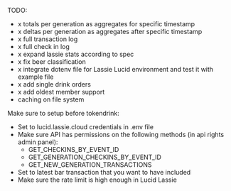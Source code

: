 TODO:
- x totals per generation as aggregates for specific timestamp
- x deltas per generation as aggregates after specific timestamp
- x full transaction log
- x full check in log
- x expand lassie stats according to spec
- x fix beer classification
- x integrate dotenv file for Lassie Lucid environment and test it with example file
- x add single drink orders
- x add oldest member support
- caching on file system

Make sure to setup before tokendrink:
- Set to lucid.lassie.cloud credentials in .env file
- Make sure API has permissions on the following methods (in api rights admin panel):
  - GET_CHECKINS_BY_EVENT_ID
  - GET_GENERATION_CHECKINS_BY_EVENT_ID
  - GET_NEW_GENERATION_TRANSACTIONS
- Set to latest bar transaction that you want to have included
- Make sure the rate limit is high enough in Lucid Lassie
